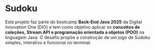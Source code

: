 # Sudoku
Este projeto faz parte do bootcamp **Back-End Java 2025** da Digital Innovation One (DIO) e tem como objetivo aplicar os **conceitos de coleções, Stream API e programação orientada a objetos (POO)** na linguagem Java. O desafio propõe a construção de um jogo de Sudoku simples, interativo e funcional no terminal.
